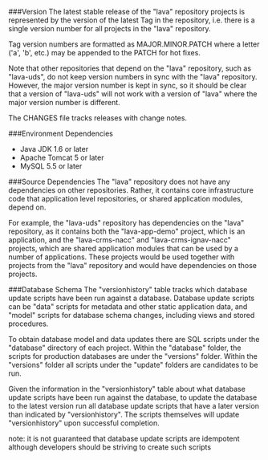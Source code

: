 ###Version
The latest stable release of the "lava" repository projects is represented by the version of the latest Tag in the repository, i.e. there is a single version number for all projects in the "lava" repository.

Tag version numbers are formatted as MAJOR.MINOR.PATCH where a letter ('a', 'b', etc.) may be appended to the PATCH for hot fixes.

Note that other repositories that depend on the "lava" repository, such as "lava-uds", do not keep version numbers in sync with the "lava" repository. However, the major version number is kept in sync, so it should be clear that a version of "lava-uds" will not work with a version of "lava" where the major version number is different.

The CHANGES file tracks releases with change notes.


###Environment Dependencies
- Java JDK 1.6 or later
- Apache Tomcat 5 or later
- MySQL 5.5 or later


###Source Dependencies
The "lava" repository does not have any dependencies on other repositories. Rather, it contains core infrastructure code that application level repositories, or shared application modules, depend on.

For example, the "lava-uds" repository has dependencies on the "lava" repository, as it contains both the "lava-app-demo" project, which is an application, and the "lava-crms-nacc" and "lava-crms-ignav-nacc" projects, which are shared application modules that can be used by a number of applications. These projects would be used together with projects from the "lava" repository and would have dependencies on those projects.


###Database Schema
The "versionhistory" table tracks which database update scripts have been run against a database. Database update scripts can be "data" scripts for metadata and other static application data, and "model" scripts for database schema changes, including views and stored procedures.

To obtain database model and data updates there are SQL scripts under the "database" directory of each project. Within the "database" folder, the scripts for production databases are under the "versions" folder. Within the "versions" folder all scripts under the "update" folders are candidates to be run.

Given the information in the "versionhistory" table about what database update scripts have been run against the database, to update the database to the latest version run all database update scripts that have a later version than indicated by "versionhistory". The scripts themselves will update "versionhistory" upon successful completion.

note: it is not guaranteed that database update scripts are idempotent although developers should be striving to create such scripts

